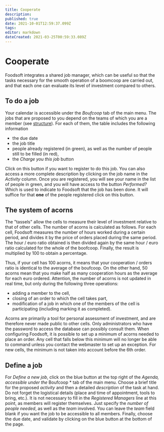 ```yaml
---
title: Cooperate
description: 
published: true
date: 2021-10-01T12:59:37.099Z
tags: 
editor: markdown
dateCreated: 2021-03-25T00:59:33.089Z
---
```


# Cooperate
Foodsoft integrates a shared job manager, which can be useful so that the tasks necessary for the smooth operation of a boomcoop are carried out, and that each one can evaluate its level of investment compared to others.

## To do a job
Your calendar is accessible under the *Boufcoop* tab of the main menu. The jobs that are proposed to you depend on the teams of which you are a member (see [structure](structure)). For each of them, the table includes the following information
- the due date
- the job title
- people already registered (in green), as well as the number of people still to be filled (in red),
- the *Charge you this job* button

Click on this button if you want to register to do this job. You can also access a more complete description by clicking on the job name in the *Activity* column. Once you are registered, you will see your name in the list of people in green, and you will have access to the button *Performed?* Which is used to indicate to Foodsoft that the job has been done. It will suffice for that **one** of the people registered click on this button.

## The system of acorns
The "tassels" allow the cells to measure their level of investment relative to that of other cells. The number of acorns is calculated as follows. For each cell, Foodsoft measures the number of hours worked during a certain period, and divides it by the price of orders placed during the same period. The hour / euro ratio obtained is then divided again by the same hour / euro ratio calculated for the whole of the boofcoop. Finally, the result is multiplied by 100 to obtain a percentage.

Thus, if your cell has 100 acorns, it means that your cooperation / orders ratio is identical to the average of the boufcoop. On the other hand, 50 acorns mean that you make half as many cooperation hours as the average for each euro ordered. Attention, the number of acorns is not updated in real time, but only during the following three operations:
- adding a member to the cell,
- closing of an order to which the cell takes part,
- modification of a job in which one of the members of the cell is participating (including marking it as completed).

Acorns are primarily a tool for personal assessment of investment, and are therefore never made public to other cells. Only administrators who have the password to access the database can possibly consult them. When configuring Foodsoft, it is possible to set up a minimum of acorns needed to place an order. Any cell that falls below this minimum will no longer be able to command unless you contact the webmaster to set up an exception. For new cells, the minimum is not taken into account before the 6th order.

## Define a job
For *Define a new job*, click on the blue button at the top right of the *Agenda, accessible under the* Boufcoop * tab of the main menu. Choose a brief title for the proposed *activity* and then a detailed *description* of the task at hand. Do not forget the logistical details (place and time of appointment, tools to bring, etc.). It is not necessary to fill in the *Registered Managers* line at this point, as members will register themselves. Just specify the *number of people needed*, as well as the *team* involved. You can leave the *team* field blank if you want the job to be accessible to all members. Finally, choose the due date, and validate by clicking on the blue button at the bottom of the page.